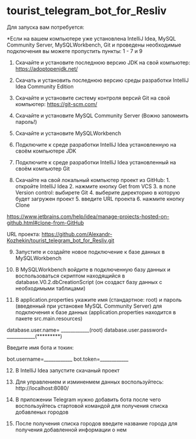 # tourist_telegram_bot_for_Resliv

Для запуска вам потребуется: 

*Если на вашем компьютере уже установлена IntelliJ Idea, MySQL Community Server, MySQLWorkbench, Git 
и проведены необходимые подключения вы можете пропустить пункты: 1 - 7 и 9

1. Скачайте и установите последнюю версию JDK на свой компьютер:
https://adoptopenjdk.net/

2. Скачать и установить последнюю версию среды разработки IntelliJ Idea Community Edition

3. Скачайте и установите систему контроля версий Git на свой компьютер:
https://git-scm.com/

4. Скачайте и установите MySQL Community Server (Вожно запомеить пароль!)

5. Скачайте и установите MySQLWorkbench

6. Подключите к среде разработки IntelliJ Idea установленную на своём компьютере JDK

7. Подключите к среде разработки IntelliJ Idea установленный на своём компьютер Git
 
8. Скачайте на свой локальный компьютер проект из GitHub: 
            1. откройте IntelliJ Idea
            2. нажмите кнопку Get from VCS
            3. в поле Version control: выбирете Git
            4. выберите директорию в которую будет загружен проект
            5. введите URL проекта 
            6. нажмите кнопку Clone

https://www.jetbrains.com/help/idea/manage-projects-hosted-on-github.html#clone-from-GitHub

URL проекта: https://github.com/Alexandr-Kozhekin/tourist_telegram_bot_for_Resliv.git

9. Запустите и создайте новое подключение к базе данных в MySQLWorkbench

10. В MySQLWorkbench войдите в подключенную базу данных и воспользоваться скриптом находящийся в database.V0.2.dbCreationScript (он создаст базу данных с необходимыми таблицами)

11. В application.properties укажите имя (стандартное: root) и пароль (введенный при установке MySQL Community Server) 
для подключения к базе данных (application.properties находится в пакете src.main.resources)

   database.user.name= ____________(root)
   database.user.password= ____________(*********)
      
Введите имя бота и токин:

   bot.username=____________
   bot.token=____________
      
12. В IntelliJ Idea запустите скачаный проект

13. Для управлением и изминенмем данных воспользуйтесь: 
http://localhost:8080/

14. В приложении Telegram нужно добавить бота после чего воспользуйтесь стартовой командой для получения списка добавленых городов

15. После получения списка городов введите название города для получения добавленной информации о нем
